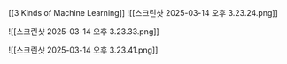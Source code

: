 [[3 Kinds of Machine Learning]]
![[스크린샷 2025-03-14 오후 3.23.24.png]]

![[스크린샷 2025-03-14 오후 3.23.33.png]]


![[스크린샷 2025-03-14 오후 3.23.41.png]]

